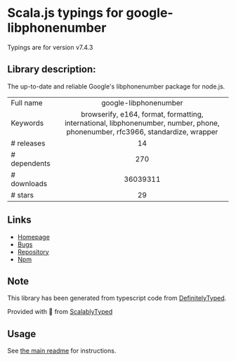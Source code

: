 
# Scala.js typings for google-libphonenumber

Typings are for version v7.4.3

## Library description:
The up-to-date and reliable Google's libphonenumber package for node.js.

|                    |                 |
| ------------------ | :-------------: |
| Full name          | google-libphonenumber |
| Keywords           | browserify, e164, format, formatting, international, libphonenumber, number, phone, phonenumber, rfc3966, standardize, wrapper |
| # releases         | 14 |
| # dependents       | 270 |
| # downloads        | 36039311 |
| # stars            | 29 |

## Links
- [Homepage](https://ruimarinho.github.io/google-libphonenumber/)
- [Bugs](https://github.com/ruimarinho/google-libphonenumber/issues)
- [Repository](https://github.com/ruimarinho/google-libphonenumber)
- [Npm](https://www.npmjs.com/package/google-libphonenumber)
    


## Note
This library has been generated from typescript code from [DefinitelyTyped](https://definitelytyped.org).

Provided with :purple_heart: from [ScalablyTyped](https://github.com/oyvindberg/ScalablyTyped)

## Usage
See [the main readme](../../readme.md) for instructions.


